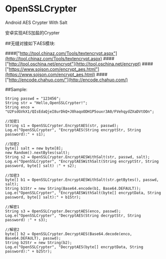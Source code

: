 # OpenSSLCrypter
Android AES Crypter With Salt

安卓实现AES加盐的Crypter

##无缝对接如下AES模块:

####["http://tool.chinaz.com/Tools/textencrypt.aspx"](http://tool.chinaz.com/Tools/textencrypt.aspx)
####["http://tool.oschina.net/encrypt"](http://tool.oschina.net/encrypt)
####["https://www.sojson.com/encrypt_aes.html"](https://www.sojson.com/encrypt_aes.html)
####["http://encode.chahuo.com/"](http://encode.chahuo.com/)

##Sample:

    String passwd = "123456";
    String str = "Hello,OpenSSLCrypter!";
    String enco = "U2FsdGVkX1/QIsEdaQjeI8urDkQ+J8haqoODH1P5ouxr3A0/FVehqydZXaDVtOOn";

    //加密1
    String s1 = OpenSSLCrypter.EncryptAES(str, passwd);
    Log.e("OpenSSLCrypter", "EncryptAES(String encryptStr, String password):" + s1);

    //加密2
    byte[] salt = new byte[8];
    new Random().nextBytes(salt);
    String s2 = OpenSSLCrypter.EncryptAESWithSalt(str, passwd, salt);
    Log.e("OpenSSLCrypter", "EncryptAESWithSalt(String encryptStr, String password, byte[] salt) :" + s2);

    //加密3
    byte[] b1 = OpenSSLCrypter.EncryptAESWithSalt(str.getBytes(), passwd, salt);
    String b1Str = new String(Base64.encode(b1, Base64.DEFAULT));
    Log.e("OpenSSLCrypter", "EncryptAESWithSalt(byte[] encryptData, String password, byte[] salt):" + b1Str);

    //解密1
    String s3 = OpenSSLCrypter.DecryptAES(enco, passwd);	
    Log.e("OpenSSLCrypter", "DecryptAES(String decryptStr, String password) :" + s3);

    //解密2
    byte[] b2 = OpenSSLCrypter.DecryptAES(Base64.decode(enco, Base64.DEFAULT), passwd);	
    String b2Str = new String(b2);
    Log.e("OpenSSLCrypter", "DecryptAES(byte[] encryptData, String password):" + b2Str);
